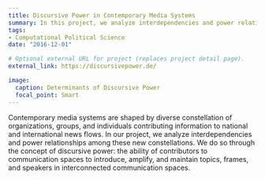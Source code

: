 ```yaml
---
title: Discursive Power in Contemporary Media Systems
summary: In this project, we analyze interdependencies and power relationships among these new constellations.
tags:
- Computational Political Science
date: "2016-12-01"

# Optional external URL for project (replaces project detail page).
external_link: https://discursivepower.de/

image:
  caption: Determinants of Discursive Power
  focal_point: Smart
---
```


Contemporary media systems are shaped by diverse constellation of organizations, groups, and individuals contributing information to national and international news flows. In our project, we analyze interdependencies and power relationships among these new constellations. We do so through the concept of discursive power: the ability of contributors to communication spaces to introduce, amplify, and maintain topics, frames, and speakers in interconnected communication spaces.

